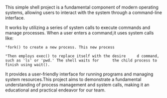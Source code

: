This simple shell project is a fundamental component of modern operating systems, allowing users to interact with the system through a command-line interface.

 It works by utilizing a series of system calls to execute commands and manage processes. When a user enters a command,it uses system calls like:

    °fork() to create a new process. This new process

    °Then employs exec() to replace itself with the desire     d command, such as 'ls' or 'pwd.' The shell waits for      the child process to finish using wait(). 

 It provides a user-friendly interface for running programs and managing system resources.This project aims to demonstrate a fundamental understanding of process management and system calls, making it an educational and practical endeavor for our team.
